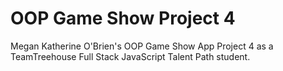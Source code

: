 # OOP Game Show Project 4
 Megan Katherine O'Brien's OOP Game Show App Project 4 as a TeamTreehouse Full Stack JavaScript Talent Path student.
